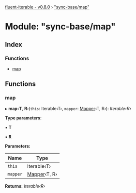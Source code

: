 [fluent-iterable - v0.8.0](../README.md) › ["sync-base/map"](_sync_base_map_.md)

# Module: "sync-base/map"

## Index

### Functions

* [map](_sync_base_map_.md#map)

## Functions

###  map

▸ **map**‹**T**, **R**›(`this`: Iterable‹T›, `mapper`: [Mapper](../interfaces/_types_.mapper.md)‹T, R›): *Iterable‹R›*

**Type parameters:**

▪ **T**

▪ **R**

**Parameters:**

Name | Type |
------ | ------ |
`this` | Iterable‹T› |
`mapper` | [Mapper](../interfaces/_types_.mapper.md)‹T, R› |

**Returns:** *Iterable‹R›*
